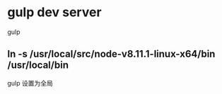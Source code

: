 # gulp dev server
gulp
## ln -s /usr/local/src/node-v8.11.1-linux-x64/bin /usr/local/bin
gulp 设置为全局
